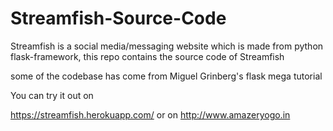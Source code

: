 # Streamfish-Source-Code
Streamfish is a social media/messaging website which is made from python flask-framework, this repo contains the source code of Streamfish

some of the codebase has come from Miguel Grinberg's flask mega tutorial

You can try it out on 

https://streamfish.herokuapp.com/
or on 
http://www.amazeryogo.in
